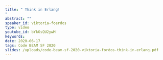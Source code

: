 ```yaml
---
title: " Think in Erlang!
"
abstract: ""
speaker_id: viktoria-foerdos
type: video
youtube_id: bYkOsQU2ywM
keywords: 
date: 2020-06-17
tags: Code BEAM SF 2020
slides: /uploads/code-beam-sf-2020-viktoria-fordos-think-in-erlang.pdf
---
```


